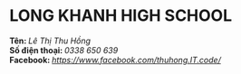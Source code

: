 <body>
	<h1>LONG KHANH HIGH SCHOOL</h1>
	<div class="thongtin"></div>
		<b>Tên: </b> <i>Lê Thị Thu Hồng</i>
	<div class="thongtin"></div>
		<b>Số điện thoại: </b> <i>0338 650 639</i>
	<div class="thongtin"></div>
		<b>Facebook: </b> <i> <a href="https://www.facebook.com/thuhong.IT.code/"> https://www.facebook.com/thuhong.IT.code/ </a></i>
<body>
<html>
